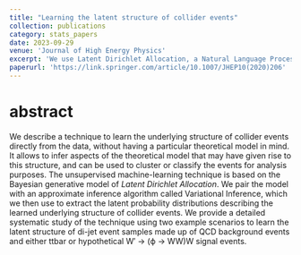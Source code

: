 ```yaml
---
title: "Learning the latent structure of collider events"
collection: publications
category: stats_papers
date: 2023-09-29
venue: 'Journal of High Energy Physics'
excerpt: 'We use Latent Dirichlet Allocation, a Natural Language Processing technique for topic modelling, to described tokenized *particle clouds* from LHC collider events. We show that our method can be used for unsupervised anomaly detection.'
paperurl: 'https://link.springer.com/article/10.1007/JHEP10(2020)206'
---
```


abstract
===
We describe a technique to learn the underlying structure of collider events directly from the data, without having a particular theoretical model in mind. It allows to infer aspects of the theoretical model that may have given rise to this structure, and can be used to cluster or classify the events for analysis purposes. The unsupervised machine-learning technique is based on the Bayesian generative model of *Latent Dirichlet Allocation*. We pair the model with an approximate inference algorithm called Variational Inference, which we then use to extract the latent probability distributions describing the learned underlying structure of collider events. We provide a detailed systematic study of the technique using two example scenarios to learn the latent structure of di-jet event samples made up of QCD background events and either ttbar or hypothetical W′ → (ϕ → WW)W signal events. 